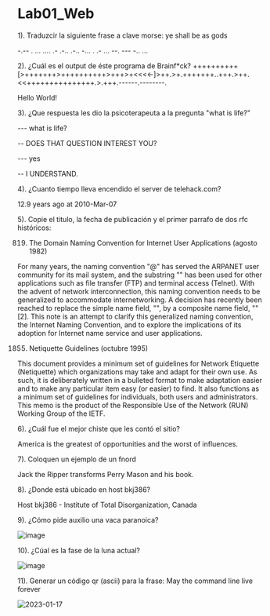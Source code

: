 # Lab01_Web

1). Traduzcir la siguiente frase a clave morse: ye shall be as gods 

-.-- .  ... .... .- .-.. .-..  -... .  .- ...  --. --- -.. ...

2). ¿Cuál es el output de éste programa de Brainf*ck?  ++++++++++[>+++++++>++++++++++>+++>+<<<<-]>++.>+.+++++++..+++.>++.<<+++++++++++++++.>.+++.------.--------.

Hello World!

3). ¿Que respuesta les dio la psicoterapeuta a la pregunta "what is life?"

--- what is life?

-- DOES THAT QUESTION INTEREST YOU?

--- yes

-- I UNDERSTAND.

4). ¿Cuanto tiempo lleva encendido el server de telehack.com?

12.9 years ago at 2010-Mar-07

5). Copie el titulo, la fecha de publicación y el primer parrafo de dos rfc históricos:

819. The Domain Naming Convention for Internet User Applications (agosto 1982)

For many years, the naming convention "<user>@<host>" has served the ARPANET user community for its mail system, and the substring "<host>" has been used for other 
applications such as file transfer (FTP) and terminal access (Telnet).  With the advent of network interconnection, this naming convention needs to be generalized to 
accommodate internetworking.  A decision has recently been reached to replace the simple name field, "<host>", by a composite name field, "<domain>" [2].  This note is 
an attempt to clarify this generalized naming convention, the Internet Naming Convention, and to explore the implications of its adoption for Internet name service and 
user applications.
  
1855. Netiquette Guidelines (octubre 1995)
  
This document provides a minimum set of guidelines for Network Etiquette (Netiquette) which organizations may take and adapt for their own use.  As such, it is 
deliberately written in a bulleted format to make adaptation easier and to make any particular item easy (or easier) to find.  It also functions as a minimum set of 
guidelines for individuals, both users and administrators.  This memo is the product of the Responsible Use of the Network (RUN) Working Group of the IETF.
  
6). ¿Cuál fue el mejor chiste que les contó el sitio?
  
America is the greatest of opportunities and the worst of influences.
 
7). Coloquen un ejemplo de un fnord
  
Jack the Ripper transforms Perry Mason and his book.
  
8). ¿Donde está ubicado en host bkj386?
  
Host bkj386 - Institute of Total Disorganization, Canada
  
9). ¿Cómo pide auxilio una vaca paranoica?
  
![image](https://user-images.githubusercontent.com/77686175/213090532-0e7d00bf-3dfa-49ec-9364-a9b6e2487afe.png)

10). ¿Cúal es la fase de la luna actual?
  
![image](https://user-images.githubusercontent.com/77686175/213088160-42f1502c-3e71-423a-a570-1443796fc920.png)

11). Generar un código qr (ascii) para la frase: May the command line live forever

![2023-01-17](https://user-images.githubusercontent.com/77686175/213055755-ffbdeb9a-5e34-4911-9e40-311915e2e461.png)
